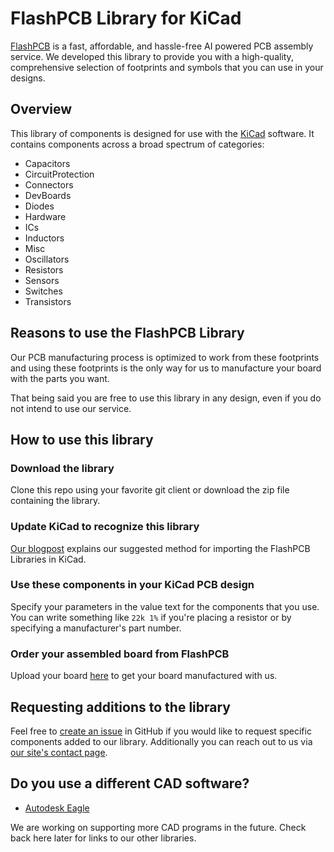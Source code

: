 # FlashPCB Library for KiCad

[FlashPCB](https://www.flashpcb.com/) is a fast, affordable, and hassle-free AI powered PCB assembly service. We
developed this library to provide you with a high-quality, comprehensive selection of footprints and symbols that you
can use in your designs.

## Overview

This library of components is designed for use with
the [KiCad](https://www.kicad.org/)
software. It contains components across a broad spectrum of categories:

- Capacitors
- CircuitProtection
- Connectors
- DevBoards
- Diodes
- Hardware
- ICs
- Inductors
- Misc
- Oscillators
- Resistors
- Sensors
- Switches
- Transistors

## Reasons to use the FlashPCB Library

Our PCB manufacturing process is optimized to work from these footprints and using these footprints is the only way for
us to manufacture your board with the parts you want.

That being said you are free to use this library in any design, even if you do not intend to use our service.

## How to use this library

### Download the library

Clone this repo using your favorite git client or download the zip file containing the library.

### Update KiCad to recognize this library

[Our blogpost](https://www.flashpcb.com/blog/FlashPCB-KiCad-Libraries) explains our suggested method for importing the FlashPCB
Libraries in KiCad.

### Use these components in your KiCad PCB design

Specify your parameters in the value text for the components that you use. You can write something like `22k 1%` if
you're placing a resistor or by specifying a manufacturer's part number.

### Order your assembled board from FlashPCB

Upload your board [here](https://www.flashpcb.com/upload-board) to get your board
manufactured with us.

## Requesting additions to the library

Feel free to [create an issue](https://github.com/FlashPCB/FlashPCB-KiCad-Lib/issues/new) in GitHub if you would like to
request specific components added to our library. Additionally you can reach out to us
via [our site's contact page](https://www.flashpcb.com/contact).

## Do you use a different CAD software?

- [Autodesk Eagle](https://github.com/FlashPCB/FlashPCB-Eagle-Lib/)

We are working on supporting more CAD programs in the future. Check back here later for links to our other libraries.
